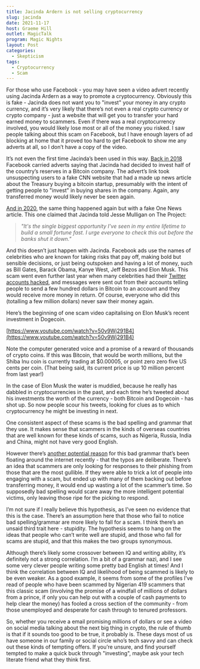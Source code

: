 ```yaml
---
title: Jacinda Ardern is not selling cryptocurrency
slug: jacinda
date: 2021-11-17
host: Graeme Hill
outlet: MagicTalk
program: Magic Nights
layout: Post
categories:
  - Skepticism
tags:
  - Cryptocurrency
  - Scam
---
```


For those who use Facebook - you may have seen a video advert recently using Jacinda Ardern as a way to promote a cryptocurrency. Obviously this is fake - Jacinda does not want you to "invest" your money in any crypto currency, and it’s very likely that there’s not even a real crypto currency or crypto company - just a website that will get you to transfer your hard earned money to scammers. Even if there was a real cryptocurrency involved, you would likely lose most or all of the money you risked. I saw people talking about this scam on Facebook, but I have enough layers of ad blocking at home that it proved too hard to get Facebook to show me any adverts at all, so I don’t have a copy of the video.

<!-- more -->

It’s not even the first time Jacinda’s been used in this way. [Back in 2018](https://www.stuff.co.nz/national/politics/107764555/fake-news-site-uses-prime-minister-jacinda-ardern-to-promote-bitcoin) Facebook carried adverts saying that Jacinda had decided to invest half of the country’s reserves in a Bitcoin company. The advert’s link took unsuspecting users to a fake CNN website that had a made up news article about the Treasury buying a bitcoin startup, presumably with the intent of getting people to "invest" in buying shares in the company. Again, any transferred money would likely never be seen again.

[And in 2020](https://www.nzherald.co.nz/nz/scam-alert-jacinda-ardern-being-used-by-fraudsters-to-dupe-kiwis-into-dodgy-bitcoin-scams/FALAA64EAVWM2OGV2CBW7CGRAQ/), the same thing happened again but with a fake One News article. This one claimed that Jacinda told Jesse Mulligan on The Project:

> _"It's the single biggest opportunity I've seen in my entire lifetime to build a small fortune fast. I urge everyone to check this out before the banks shut it down."_

And this doesn’t just happen with Jacinda. Facebook ads use the names of celebrities who are known for taking risks that pay off, making bold but sensible decisions, or just being outspoken and having a lot of money, such as Bill Gates, Barack Obama, Kanye West, Jeff Bezos and Elon Musk. This scam went even further last year when many celebrities had their [Twitter accounts hacked](https://www.bbc.com/news/technology-53425822), and messages were sent out from their accounts telling people to send a few hundred dollars in Bitcoin to an account and they would receive more money in return. Of course, everyone who did this (totalling a few million dollars) never saw their money again.

Here’s the beginning of one scam video capitalising on Elon Musk’s recent investment in Dogecoin.

[https://www.youtube.com/watch?v=50v9Wj291B4](https://www.youtube.com/watch?v=50v9Wj291B4)

Note the computer generated voice and a promise of a reward of thousands of crypto coins. If this was Bitcoin, that would be worth millions, but the Shiba Inu coin is currently trading at $0.00005, or point zero zero five US cents per coin. (That being said, its current price is up 10 million percent from last year!)

In the case of Elon Musk the water is muddied, because he really has dabbled in cryptocurrencies in the past, and each time he’s tweeted about his investments the worth of the currency - both Bitcoin and Dogecoin - has shot up. So now people scour his tweets, looking for clues as to which cryptocurrency he might be investing in next.

One consistent aspect of these scams is the bad spelling and grammar that they use. It makes sense that scammers in the kinds of overseas countries that are well known for these kinds of scams, such as Nigeria, Russia, India and China, might not have very good English.

However there’s [another potential reason](https://josephsteinberg.com/why-scammers-make-spelling-and-grammar-mistakes/) for this bad grammar that’s been floating around the internet recently - that the typos are deliberate. There’s an idea that scammers are only looking for responses to their phishing from those that are the most gullible. If they were able to trick a lot of people into engaging with a scam, but ended up with many of them backing out before transferring money, it would end up wasting a lot of the scammer’s time. So supposedly bad spelling would scare away the more intelligent potential victims, only leaving those ripe for the picking to respond.

I’m not sure if I really believe this hypothesis, as I’ve seen no evidence that this is the case. There’s an assumption here that those who fail to notice bad spelling/grammar are more likely to fall for a scam. I think there’s an unsaid third trait here - stupidity. The hypothesis seems to hang on the ideas that people who can’t write well are stupid, and those who fall for scams are stupid, and that this makes the two groups synonymous.

Although there’s likely some crossover between IQ and writing ability, it’s definitely not a strong correlation. I’m a bit of a grammar nazi, and I see some very clever people writing some pretty bad English at times! And I think the correlation between IQ and likelihood of being scammed is likely to be even weaker. As a good example, it seems from some of the profiles I’ve read of people who have been scammed by Nigerian 419 scammers that this classic scam (involving the promise of a windfall of millions of dollars from a prince, if only you can help out with a couple of cash payments to help clear the money) has fooled a cross section of the community - from those unemployed and desperate for cash through to tenured professors.

So, whether you receive a email promising millions of dollars or see a video on social media talking about the next big thing in crypto, the rule of thumb is that if it sounds too good to be true, it probably is. These days most of us have someone in our family or social circle who’s tech savvy and can check out these kinds of tempting offers. If you’re unsure, and find yourself tempted to make a quick buck through "investing", maybe ask your tech literate friend what they think first.
